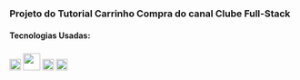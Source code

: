 <h3>Projeto do Tutorial Carrinho Compra do canal Clube Full-Stack</h3>

<h4>Tecnologias Usadas:</h4>
<div style="display:inline-block">
    <img style="width:20px" src="https://cdn.jsdelivr.net/gh/devicons/devicon/icons/javascript/javascript-original.svg" />
    <img style="width:30px;margin-top:5px;" src="https://cdn.jsdelivr.net/gh/devicons/devicon/icons/php/php-original.svg" />
    <img style="width:20px" src="https://cdn.jsdelivr.net/gh/devicons/devicon/icons/html5/html5-plain-wordmark.svg" />
    <img style="width:20px" src="https://cdn.jsdelivr.net/gh/devicons/devicon/icons/css3/css3-plain-wordmark.svg" />
          
          
</div>
          